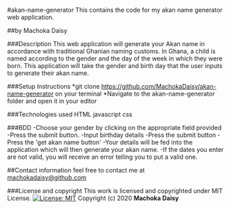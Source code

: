 #akan-name-generator
This contains the code for my akan name generator web application.

##by Machoka Daisy

###Description
This web application will generate your Akan name in accordance with traditional Ghanian naming customs. In Ghana, a child is named according to the gender and the day of the week in which they were born. This application will take the gender and birth day that the user inputs to generate their akan name.

###Setup Instructions
*git clone https://github.com/MachokaDaisy/akan-name-generator on your terminal
*Navigate to the akan-name-generator folder and open it in your editor

###Technologies used
HTML
javascript
css

###BDD
-Choose your gender by clicking on the appropriate field provided
-Press the submit button. 
-Input birthday details
-Press the submit button
-Press the 'get akan name button'
-Your details will be fed into the application which will then generate your akan name.
-If the dates you enter are not valid, you will receive an error telling you to put a valid one.

##Contact information
feel free to contact me at machokadaisy@github.com

###License and copyright
This work is licensed and copyrighted under MIT License.
[![License:
MIT](https://img.shields.io/badge/License-MIT-yellow.svg)](https://opensource.org/licenses/MIT)
Copyright (c) 2020 **Machoka Daisy**
